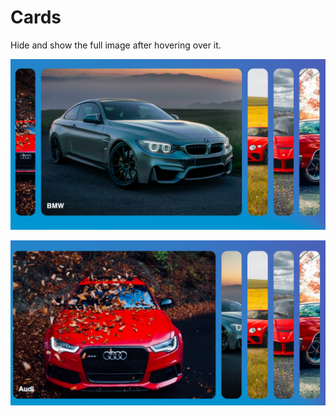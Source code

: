# Cards
Hide and show the full image after hovering over it.

![](Cards%20menu%201.png)

![](Cards%20menu%202.png)
